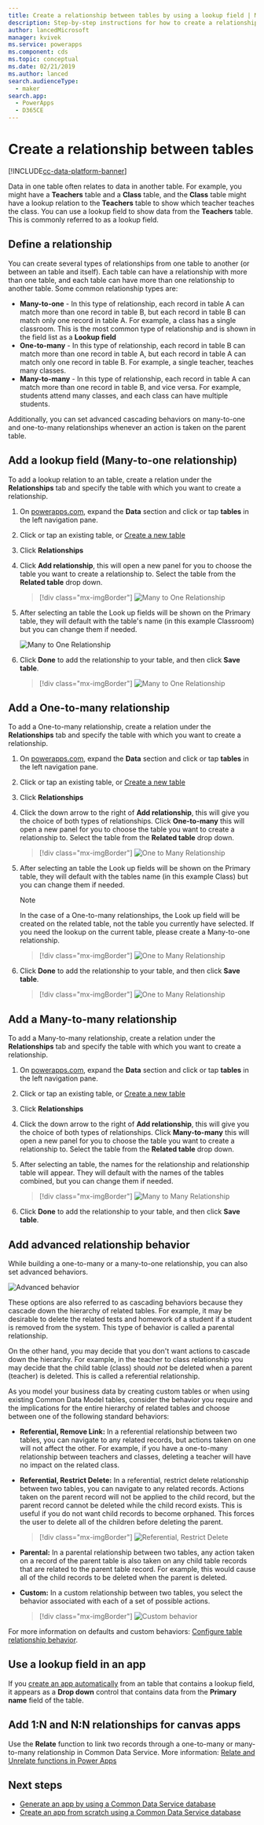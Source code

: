 ```yaml
---
title: Create a relationship between tables by using a lookup field | Microsoft Docs
description: Step-by-step instructions for how to create a relationship between tables in Power Apps by using a lookup field.
author: lancedMicrosoft
manager: kvivek
ms.service: powerapps
ms.component: cds
ms.topic: conceptual
ms.date: 02/21/2019
ms.author: lanced
search.audienceType: 
  - maker
search.app: 
  - PowerApps
  - D365CE
---
```


# Create a relationship between tables
[!INCLUDE[cc-data-platform-banner](../../includes/cc-data-platform-banner.md)]

Data in one table often relates to data in another table. For example, you might have a **Teachers** table and a **Class** table, and the **Class** table might have a lookup relation to the **Teachers** table to show which teacher teaches the class. You can use a lookup field to show data from the **Teachers** table. This is commonly referred to as a lookup field.

## Define a relationship
You can create several types of relationships from one table to another (or between an table and itself). Each table can have a relationship with more than one table, and each table can have more than one relationship to another table. Some common relationship types are:

* **Many-to-one** - In this type of relationship, each record in table A can match more than one record in table B, but each record in table B can match only one record in table A. For example, a class has a single classroom. This is the most common type of relationship and is shown in the field list as a **Lookup field**
* **One-to-many** - In this type of relationship, each record in table B can match more than one record in table A, but each record in table A can match only one record in table B. For example, a single teacher, teaches many classes.
* **Many-to-many** - In this type of relationship, each record in table A can match more than one record in table B, and vice versa. For example, students attend many classes, and each class can have multiple students.

Additionally, you can set advanced cascading behaviors on many-to-one and one-to-many relationships whenever an action is taken on the parent table.

## Add a lookup field (Many-to-one relationship)

To add a lookup relation to an table, create a relation under the **Relationships** tab and specify the table with which you want to create a relationship.

1. On [powerapps.com](https://make.powerapps.com/?utm_source=padocs&utm_medium=linkinadoc&utm_campaign=referralsfromdoc), expand the **Data** section and click or tap **tables** in the left navigation pane.

2. Click or tap an existing table, or [Create a new table](data-platform-create-table.md)

3. Click **Relationships**

4. Click **Add relationship**, this will open a new panel for you to choose the table you want to create a relationship to. Select the table from the **Related table** drop down.

    > [!div class="mx-imgBorder"] 
    > ![Many to One Relationship](./media/data-platform-cds-newrelationship/manytoone-1.png "Many to One Relationship")

5. After selecting an table the Look up fields will be shown on the Primary table, they will default with the table's name (in this example Classroom) but you can change them if needed.

    ![Many to One Relationship](./media/data-platform-cds-newrelationship/manytoone-2.png "Many to One Relationship")

6. Click **Done** to add the relationship to your table, and then click **Save table**.

    > [!div class="mx-imgBorder"] 
    > ![Many to One Relationship](./media/data-platform-cds-newrelationship/manytoone-3.png "Many to One Relationship")

## Add a One-to-many relationship

To add a One-to-many relationship, create a relation under the **Relationships** tab and specify the table with which you want to create a relationship.

1. On [powerapps.com](https://make.powerapps.com/?utm_source=padocs&utm_medium=linkinadoc&utm_campaign=referralsfromdoc), expand the **Data** section and click or tap **tables** in the left navigation pane.

2. Click or tap an existing table, or [Create a new table](data-platform-create-table.md)

3. Click **Relationships**

4. Click  the down arrow to the right of **Add relationship**, this will give you the choice of both types of relationships. Click **One-to-many** this will open a new panel for you to choose the table you want to create a relationship to. Select the table from the **Related table** drop down.
    > [!div class="mx-imgBorder"] 
    > ![One to Many Relationship](./media/data-platform-cds-newrelationship/onetomany-1.png "One to Many Relationship")

5. After selecting an table the Look up fields will be shown on the Primary table, they will default with the tables name (in this example Class) but you can change them if needed.

    > [!NOTE]
    > In the case of a One-to-many relationships, the Look up field will be created on the related table, not the table you currently have selected. If you need the lookup on the current table, please create a Many-to-one relationship.

    > [!div class="mx-imgBorder"] 
    > ![One to Many Relationship](./media/data-platform-cds-newrelationship/onetomany-2.png "One to Many Relationship")

6. Click **Done** to add the relationship to your table, and then click **Save table**.

    > [!div class="mx-imgBorder"] 
    > ![One to Many Relationship](./media/data-platform-cds-newrelationship/onetomany-3.png "One to Many Relationship")

## Add a Many-to-many relationship
To add a Many-to-many relationship, create a relation under the **Relationships** tab and specify the table with which you want to create a relationship.

1. On [powerapps.com](https://make.powerapps.com/?utm_source=padocs&utm_medium=linkinadoc&utm_campaign=referralsfromdoc), expand the **Data** section and click or tap **tables** in the left navigation pane.

2. Click or tap an existing table, or [Create a new table](data-platform-create-table.md)

3. Click **Relationships**

4. Click  the down arrow to the right of **Add relationship**, this will give you the choice of both types of relationships. Click **Many-to-many** this will open a new panel for you to choose the table you want to create a relationship to. Select the table from the **Related table** drop down.

5. After selecting an table, the names for the relationship and relationship table will appear. They will default with the names of the tables combined, but you can change them if needed.

    > [!div class="mx-imgBorder"] 
    > ![Many to Many Relationship](./media/data-platform-cds-newrelationship/manytomany-1.png "Many to Many Relationship")

6. Click **Done** to add the relationship to your table, and then click **Save table**.


## Add advanced relationship behavior

While building a one-to-many or a many-to-one relationship, you can also set advanced behaviors.

![Advanced behavior](./media/data-platform-cds-newrelationship/advanced-1.png "Advanced behavior")

These options are also referred to as cascading behaviors because they cascade down the hierarchy of related tables. For example, it may be desirable to delete the related tests and homework of a student if a student is removed from the system. This type of behavior is called a parental relationship.

On the other hand, you may decide that you don't want  actions to cascade down the hierarchy. For example, in the teacher to class relationship you may decide that the child table (class) should *not* be deleted when a parent (teacher) is deleted. This is called a referential relationship.

As you model your business data by creating custom tables or when using existing Common Data Model tables, consider the behavior you require and the implications for the entire hierarchy of related tables and choose between one of the following standard behaviors:

* **Referential, Remove Link:** In a referential relationship between two tables, you can navigate to any related records, but actions taken on one will not affect the other. For example, if you have a one-to-many relationship between teachers and classes, deleting a teacher will have no impact on the related class.

* **Referential, Restrict Delete:** In a referential, restrict delete relationship between two tables, you can navigate to any related records. Actions taken on the parent record will not be applied to the child record, but the parent record cannot be deleted while the child record exists. This is useful if you do not want child records to become orphaned. This forces the user to delete all of the children before deleting the parent.

    > [!div class="mx-imgBorder"] 
    > ![Referential, Restrict Delete](./media/data-platform-cds-newrelationship/advanced-3.png "Referential, Restrict Delete")

* **Parental:** In a parental relationship between two tables, any action taken on a record of the parent table is also taken on any child table records that are related to the parent table record. For example, this would cause all of the child records to be deleted when the parent is deleted.

* **Custom:** In a custom relationship between two tables, you select the behavior associated with each of a set of possible actions. 

    > [!div class="mx-imgBorder"] 
    > ![Custom behavior](./media/data-platform-cds-newrelationship/advanced-2.png "Custom behavior")

For more information on defaults and custom behaviors: [Configure table relationship behavior](table-relationship-behavior.md).



## Use a lookup field in an app
If you [create an app automatically](../canvas-apps/data-platform-create-app.md) from an table that contains a lookup field, it appears as a **Drop down** control that contains data from the **Primary name** field of the table.

## Add 1:N and N:N relationships for canvas apps
Use the **Relate** function to link two records through a one-to-many or many-to-many relationship in Common Data Service. More information: [Relate and Unrelate functions in Power Apps](../canvas-apps/functions/function-relate-unrelate.md)

## Next steps
* [Generate an app by using a Common Data Service database](../canvas-apps/data-platform-create-app.md)
* [Create an app from scratch using a Common Data Service database](../canvas-apps/data-platform-create-app-scratch.md)

